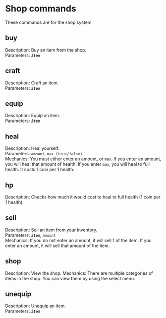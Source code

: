 # Shop commands
These commands are for the shop system.

## buy
Description: Buy an item from the shop. \
Parameters: ***`item`***

## craft
Description: Craft an item. \
Parameters: ***`item`***

## equip
Description: Equip an item. \
Parameters: ***`item`***

## heal
Description: Heal yourself. \
Parameters: `amount`, `max (true/false)` \
Mechanics: You must either enter an amount, or `max`. If you enter an amount, you will heal that amount of health. If you enter `max`, you will heal to full health. It costs 1 coin per 1 health.

## hp
Description: Checks how much it would cost to heal to full health (1 coin per 1 health).

## sell
Description: Sell an item from your inventory. \
Parameters: ***`item`***, `amount` \
Mechanics: If you do not enter an amount, it will sell 1 of the item. If you enter an amount, it will sell that amount of the item.

## shop
Description: View the shop.
Mechanics: There are multiple categories of items in the shop. You can view them by using the select menu.

## unequip
Description: Unequip an item. \
Parameters: ***`item`***